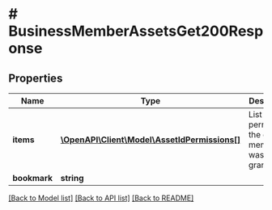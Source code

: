 # # BusinessMemberAssetsGet200Response

## Properties

Name | Type | Description | Notes
------------ | ------------- | ------------- | -------------
**items** | [**\OpenAPI\Client\Model\AssetIdPermissions[]**](AssetIdPermissions.md) | List asset permissions the given member was granted. |
**bookmark** | **string** |  | [optional]

[[Back to Model list]](../../README.md#models) [[Back to API list]](../../README.md#endpoints) [[Back to README]](../../README.md)

